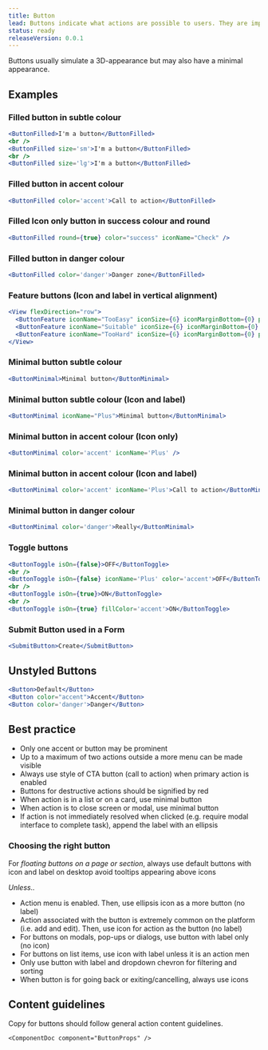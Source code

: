 ```yaml
---
title: Button
lead: Buttons indicate what actions are possible to users. They are important affordances to let users know when they can execute an action, typically immediately. Their associated actions are labelled and defined by verbs.
status: ready
releaseVersion: 0.0.1
---
```


Buttons usually simulate a 3D-appearance but may also have a minimal appearance.

## Examples

### Filled button in subtle colour

```.jsx
<ButtonFilled>I'm a button</ButtonFilled>
<br />
<ButtonFilled size='sm'>I'm a button</ButtonFilled>
<br />
<ButtonFilled size='lg'>I'm a button</ButtonFilled>
```

### Filled button in accent colour

```.jsx
<ButtonFilled color='accent'>Call to action</ButtonFilled>
```

### Filled Icon only button in success colour and round

```.jsx
<ButtonFilled round={true} color="success" iconName="Check" />
```

### Filled button in danger colour

```.jsx
<ButtonFilled color='danger'>Danger zone</ButtonFilled>
```

### Feature buttons (Icon and label in vertical alignment)

```.jsx
<View flexDirection="row">
  <ButtonFeature iconName="TooEasy" iconSize={6} iconMarginBottom={0} padding={3} marginRight={3}>Too easy</ButtonFeature>
  <ButtonFeature iconName="Suitable" iconSize={6} iconMarginBottom={0} padding={3} marginRight={3}>Suitable</ButtonFeature>
  <ButtonFeature iconName="TooHard" iconSize={6} iconMarginBottom={0} padding={3}>Too hard</ButtonFeature>
</View>
```

### Minimal button subtle colour

```.jsx
<ButtonMinimal>Minimal button</ButtonMinimal>
```

### Minimal button subtle colour (Icon and label)

```.jsx
<ButtonMinimal iconName="Plus">Minimal button</ButtonMinimal>
```

### Minimal button in accent colour (Icon only)

```.jsx
<ButtonMinimal color='accent' iconName='Plus' />
```

### Minimal button in accent colour (Icon and label)

```.jsx
<ButtonMinimal color='accent' iconName='Plus'>Call to action</ButtonMinimal>
```

### Minimal button in danger colour

```.jsx
<ButtonMinimal color='danger'>Really</ButtonMinimal>
```

### Toggle buttons

```.jsx
<ButtonToggle isOn={false}>OFF</ButtonToggle>
<br />
<ButtonToggle isOn={false} iconName='Plus' color='accent'>OFF</ButtonToggle>
<br />
<ButtonToggle isOn={true}>ON</ButtonToggle>
<br />
<ButtonToggle isOn={true} fillColor='accent'>ON</ButtonToggle>
```

### Submit Button used in a Form

```.jsx
<SubmitButton>Create</SubmitButton>
```

## Unstyled Buttons

```.jsx
<Button>Default</Button>
<Button color="accent">Accent</Button>
<Button color='danger'>Danger</Button>
```

## Best practice

- Only one accent or button may be prominent
- Up to a maximum of two actions outside a more menu can be made visible
- Always use style of CTA button (call to action) when primary action is enabled
- Buttons for destructive actions should be signified by red
- When action is in a list or on a card, use minimal button
- When action is to close screen or modal, use minimal button
- If action is not immediately resolved when clicked (e.g. require modal interface to complete task), append the label with an ellipsis

### Choosing the right button

For *floating buttons on a page or section*, always use default buttons with icon and label on desktop avoid tooltips appearing above icons

*Unless..*

- Action menu is enabled. Then, use ellipsis icon as a more button (no label)
- Action associated with the button is extremely common on the platform (i.e. add and edit). Then, use icon for action as the button (no label)
- For buttons on modals, pop-ups or dialogs, use button with label only (no icon)
- For buttons on list items, use icon with label unless it is an action men
- Only use button with label and dropdown chevron for filtering and sorting
- When button is for going back or exiting/cancelling, always use icons

## Content guidelines

Copy for buttons should follow general action content guidelines.

```!jsx
<ComponentDoc component="ButtonProps" />
```
